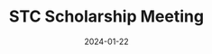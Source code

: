 ---
date: 2024-01-22
draft: false
durationMinutes: 60
title: STC Scholarship Meeting
occurrenceList:
  occurrence:
  - date: 2024-01-22T23:15:00.000Z
    note: ''
  - date: 2024-02-26T23:15:00.000Z
    note: ''
  - date: 2024-03-25T23:15:00.000Z
    note: ''
  - date: 2024-04-22T23:15:00.000Z
    note: ''
---